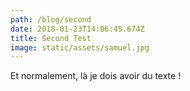 ```yaml
---
path: /blog/second
date: 2018-01-23T14:06:45.674Z
title: Second Test
image: static/assets/samuel.jpg
---
```

Et normalement, là je dois avoir du texte !
